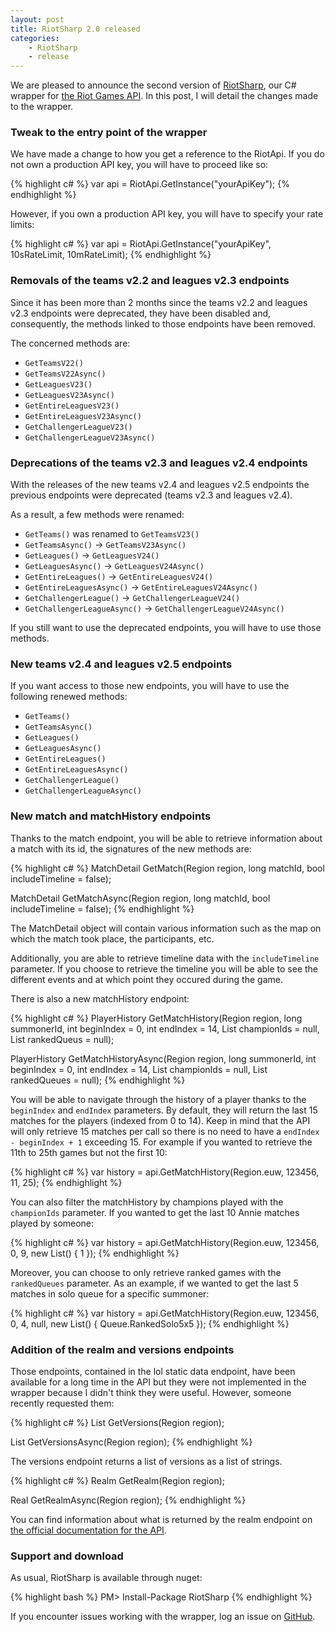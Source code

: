 ```yaml
---
layout: post
title: RiotSharp 2.0 released
categories:
    - RiotSharp
    - release
---
```


We are pleased to announce the second version of
[RiotSharp](https://github.com/BenFradet/RiotSharp), our C# wrapper for
[the Riot Games API](https://developer.riotgames.com/). In this post, I will
detail the changes made to the wrapper.

### Tweak to the entry point of the wrapper

We have made a change to how you get a reference to the RiotApi. If you do not
own a production API key, you will have to proceed like so:

{% highlight c# %}
var api = RiotApi.GetInstance("yourApiKey");
{% endhighlight %}

However, if you own a production API key, you will have to specify your rate
limits:

{% highlight c# %}
var api = RiotApi.GetInstance("yourApiKey", 10sRateLimit, 10mRateLimit);
{% endhighlight %}

### Removals of the teams v2.2 and leagues v2.3 endpoints

Since it has been more than 2 months since the teams v2.2 and leagues v2.3
endpoints were deprecated, they have been disabled and, consequently, the
methods linked to those endpoints have been removed.

The concerned methods are:

  - `GetTeamsV22()`
  - `GetTeamsV22Async()`
  - `GetLeaguesV23()`
  - `GetLeaguesV23Async()`
  - `GetEntireLeaguesV23()`
  - `GetEntireLeaguesV23Async()`
  - `GetChallengerLeagueV23()`
  - `GetChallengerLeagueV23Async()`

### Deprecations of the teams v2.3 and leagues v2.4 endpoints

With the releases of the new teams v2.4 and leagues v2.5 endpoints the previous
endpoints were deprecated (teams v2.3 and leagues v2.4).

As a result, a few methods were renamed:

  - `GetTeams()` was renamed to `GetTeamsV23()`
  - `GetTeamsAsync()` -> `GetTeamsV23Async()`
  - `GetLeagues()` -> `GetLeaguesV24()`
  - `GetLeaguesAsync()` -> `GetLeaguesV24Async()`
  - `GetEntireLeagues()` -> `GetEntireLeaguesV24()`
  - `GetEntireLeaguesAsync()` -> `GetEntireLeaguesV24Async()`
  - `GetChallengerLeague()` -> `GetChallengerLeagueV24()`
  - `GetChallengerLeagueAsync()` -> `GetChallengerLeagueV24Async()`

If you still want to use the deprecated endpoints, you will have to use those
methods.

### New teams v2.4 and leagues v2.5 endpoints

If you want access to those new endpoints, you will have to use the following
renewed methods:

  - `GetTeams()`
  - `GetTeamsAsync()`
  - `GetLeagues()`
  - `GetLeaguesAsync()`
  - `GetEntireLeagues()`
  - `GetEntireLeaguesAsync()`
  - `GetChallengerLeague()`
  - `GetChallengerLeagueAsync()`

### New match and matchHistory endpoints

Thanks to the match endpoint, you will be able to retrieve information about a
match with its id, the signatures of the new methods are:

{% highlight c# %}
MatchDetail GetMatch(Region region, long matchId, bool includeTimeline = false);

MatchDetail GetMatchAsync(Region region, long matchId,
    bool includeTimeline = false);
{% endhighlight %}

The MatchDetail object will contain various information such as the map on which
the match took place, the participants, etc.

Additionally, you are able to retrieve timeline data with the `includeTimeline`
parameter. If you choose to retrieve the timeline you will be able to see the
different events and at which point they occured during the game.

There is also a new matchHistory endpoint:

{% highlight c# %}
PlayerHistory GetMatchHistory(Region region, long summonerId,
    int beginIndex = 0, int endIndex = 14,
    List<int> championIds = null,
    List<Queue> rankedQueus = null);

PlayerHistory GetMatchHistoryAsync(Region region, long summonerId,
    int beginIndex = 0, int endIndex = 14,
    List<int> championIds = null,
    List<Queue> rankedQueues = null);
{% endhighlight %}

You will be able to navigate through the history of a player thanks to the
`beginIndex` and `endIndex` parameters. By default, they will return the last 15
matches for the players (indexed from 0 to 14). Keep in mind that the API will
only retrieve 15 matches per call so there is no need to have a
`endIndex - beginIndex + 1` exceeding 15. For example if you wanted to retrieve
the 11th to 25th games but not the first 10:

{% highlight c# %}
var history = api.GetMatchHistory(Region.euw, 123456, 11, 25);
{% endhighlight %}

You can also filter the matchHistory by champions played with the `championIds`
parameter. If you wanted to get the last 10 Annie matches played by someone:

{% highlight c# %}
var history = api.GetMatchHistory(Region.euw, 123456, 0, 9, new List<int>() { 1 });
{% endhighlight %}

Moreover, you can choose to only retrieve ranked games with the `rankedQueues`
parameter. As an example, if we wanted to get the last 5 matches in solo queue
for a specific summoner:

{% highlight c# %}
var history = api.GetMatchHistory(Region.euw, 123456, 0, 4, null,
    new List<Queue>() { Queue.RankedSolo5x5 });
{% endhighlight %}

### Addition of the realm and versions endpoints

Those endpoints, contained in the lol static data endpoint, have been available
for a long time in the API but they were not implemented in the wrapper because
I didn't think they were useful. However, someone recently requested them:

{% highlight c# %}
List<string> GetVersions(Region region);

List<string> GetVersionsAsync(Region region);
{% endhighlight %}

The versions endpoint returns a list of versions as a list of strings.

{% highlight c# %}
Realm GetRealm(Region region);

Real GetRealmAsync(Region region);
{% endhighlight %}

You can find information about what is returned by the realm endpoint on
[the official documentation for the API](https://developer.riotgames.com/api/methods#!/821/2894).

### Support and download

As usual, RiotSharp is available through nuget:

{% highlight bash %}
PM> Install-Package RiotSharp
{% endhighlight %}

If you encounter issues working with the wrapper, log an issue on
[GitHub](https://github.com/BenFradet/RiotSharp/issues).
